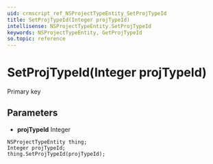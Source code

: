 ```yaml
---
uid: crmscript_ref_NSProjectTypeEntity_SetProjTypeId
title: SetProjTypeId(Integer projTypeId)
intellisense: NSProjectTypeEntity.SetProjTypeId
keywords: NSProjectTypeEntity, GetProjTypeId
so.topic: reference
---
```


# SetProjTypeId(Integer projTypeId)

Primary key

## Parameters

* **projTypeId** Integer

```crmscript
NSProjectTypeEntity thing;
Integer projTypeId;
thing.SetProjTypeId(projTypeId);
```

